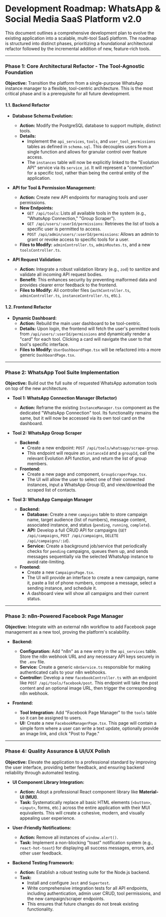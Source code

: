 # Development Roadmap: WhatsApp & Social Media SaaS Platform v2.0

This document outlines a comprehensive development plan to evolve the existing application into a scalable, multi-tool SaaS platform. The roadmap is structured into distinct phases, prioritizing a foundational architectural refactor followed by the incremental addition of new, feature-rich tools.

---

### **Phase 1: Core Architectural Refactor - The Tool-Agnostic Foundation**

**Objective:** Transition the platform from a single-purpose WhatsApp instance manager to a flexible, tool-centric architecture. This is the most critical phase and is a prerequisite for all future development.

#### **1.1. Backend Refactor**

*   **Database Schema Evolution:**
    *   **Action:** Modify the PostgreSQL database to support multiple, distinct tools.
    *   **Details:**
        *   Implement the `api_services`, `tools`, and `user_tool_permissions` tables as defined in `schema.sql`. This decouples users from a single function and allows for granular control over feature access.
        *   The `instances` table will now be explicitly linked to the "Evolution API" service via its `service_id`. It will represent a "connection" for a specific tool, rather than being the central entity of the application.

*   **API for Tool & Permission Management:**
    *   **Action:** Create new API endpoints for managing tools and user permissions.
    *   **New Endpoints:**
        *   `GET /api/tools`: Lists all available tools in the system (e.g., "WhatsApp Connection," "Group Scraper").
        *   `GET /api/users/:userId/permissions`: Retrieves the list of tools a specific user is permitted to access.
        *   `POST /api/admin/users/:userId/permissions`: Allows an admin to grant or revoke access to specific tools for a user.
    *   **Files to Modify:** `adminController.ts`, `adminRoutes.ts`, and a new `toolsController.ts`.

*   **API Request Validation:**
    *   **Action:** Integrate a robust validation library (e.g., `zod`) to sanitize and validate all incoming API request bodies.
    *   **Benefit:** This enhances security by preventing malformed data and provides clearer error feedback to the frontend.
    *   **Files to Modify:** All controller files (`authController.ts`, `adminController.ts`, `instanceController.ts`, etc.).

#### **1.2. Frontend Refactor**

*   **Dynamic Dashboard:**
    *   **Action:** Rebuild the main user dashboard to be tool-centric.
    *   **Details:** Upon login, the frontend will fetch the user's permitted tools from `/api/users/:userId/permissions` and dynamically render a "card" for each tool. Clicking a card will navigate the user to that tool's specific interface.
    *   **Files to Modify:** `UserDashboardPage.tsx` will be refactored into a more generic `DashboardPage.tsx`.

---

### **Phase 2: WhatsApp Tool Suite Implementation**

**Objective:** Build out the full suite of requested WhatsApp automation tools on top of the new architecture.

*   **Tool 1: WhatsApp Connection Manager (Refactor)**
    *   **Action:** Reframe the existing `InstanceManager.tsx` component as the dedicated "WhatsApp Connection" tool. Its functionality remains the same, but it will now be accessed via its own tool card on the dashboard.

*   **Tool 2: WhatsApp Group Scraper**
    *   **Backend:**
        *   Create a new endpoint: `POST /api/tools/whatsapp/scrape-group`.
        *   This endpoint will require an `instanceId` and a `groupId`, call the relevant Evolution API function, and return the list of group members.
    *   **Frontend:**
        *   Create a new page and component, `GroupScraperPage.tsx`.
        *   The UI will allow the user to select one of their connected instances, input a WhatsApp Group ID, and view/download the scraped list of contacts.

*   **Tool 3: WhatsApp Campaign Manager**
    *   **Backend:**
        *   **Database:** Create a new `campaigns` table to store campaign name, target audience (list of numbers), message content, associated instance, and status (`pending`, `running`, `complete`).
        *   **API:** Develop a full CRUD API for campaigns (`GET /api/campaigns`, `POST /api/campaigns`, `DELETE /api/campaigns/:id`).
        *   **Service:** Create a background job/service that periodically checks for `pending` campaigns, queues them up, and sends messages sequentially via the selected WhatsApp instance to avoid rate-limiting.
    *   **Frontend:**
        *   Create a new `CampaignsPage.tsx`.
        *   The UI will provide an interface to create a new campaign, name it, paste a list of phone numbers, compose a message, select a sending instance, and schedule it.
        *   A dashboard view will show all campaigns and their current status.

---

### **Phase 3: n8n-Powered Facebook Page Manager**

**Objective:** Integrate with an external n8n workflow to add Facebook page management as a new tool, proving the platform's scalability.

*   **Backend:**
    *   **Configuration:** Add "n8n" as a new entry in the `api_services` table. Store the n8n webhook URL and any necessary API keys securely in the `.env` file.
    *   **Service:** Create a generic `n8nService.ts` responsible for making authenticated calls to your n8n webhooks.
    *   **Controller:** Develop a new `facebookController.ts` with an endpoint like `POST /api/tools/facebook/post`. This endpoint will take the post content and an optional image URL, then trigger the corresponding n8n webhook.

*   **Frontend:**
    *   **Tool Integration:** Add "Facebook Page Manager" to the `tools` table so it can be assigned to users.
    *   **UI:** Create a new `FacebookManagerPage.tsx`. This page will contain a simple form where a user can write a text update, optionally provide an image link, and click "Post to Page."

---

### **Phase 4: Quality Assurance & UI/UX Polish**

**Objective:** Elevate the application to a professional standard by improving the user interface, providing better feedback, and ensuring backend reliability through automated testing.

*   **UI Component Library Integration:**
    *   **Action:** Adopt a professional React component library like **Material-UI (MUI)**.
    *   **Task:** Systematically replace all basic HTML elements (`<button>`, `<input>`, forms, etc.) across the entire application with their MUI equivalents. This will create a cohesive, modern, and visually appealing user experience.

*   **User-Friendly Notifications:**
    *   **Action:** Remove all instances of `window.alert()`.
    *   **Task:** Implement a non-blocking "toast" notification system (e.g., `react-hot-toast`) for displaying all success messages, errors, and other user feedback.

*   **Backend Testing Framework:**
    *   **Action:** Establish a robust testing suite for the Node.js backend.
    *   **Task:**
        *   Install and configure `Jest` and `Supertest`.
        *   Write comprehensive integration tests for all API endpoints, including authentication, admin user CRUD, tool permissions, and the new campaign/scraper endpoints.
        *   This ensures that future changes do not break existing functionality.
